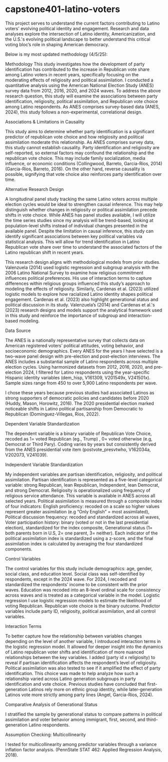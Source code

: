 # capstone401-latino-voters
This project serves to understand the current factors contributing to Latino voters' evolving political identity and engagement. Research and data analyses explore the intersection of Latino identity, Americanization, and the U.S.'s evolving political landscape to better understand this critical voting bloc’s role in shaping American democracy. 

Below is my most updated methodology (4/5/25):

Methodology 
This study investigates how the development of party identification has contributed to the increase in Republican vote share among Latino voters in recent years, specifically focusing on the moderating effects of religiosity and political assimilation. I conducted a quantitative analysis using the American National Election Study (ANES) survey data from 2012, 2016, 2020, and 2024 waves.  To address the above research question, this study will examine the associations between party identification, religiosity, political assimilation, and Republican vote choice among Latino respondents. As ANES comprises survey-based data (ANES, 2024), this study follows a non-experimental, correlational design.

Associations & Limitations in Causality

This study aims to determine whether party identification is a significant predictor of republican vote choice and how religiosity and political assimilation moderate this relationship. As ANES comprises survey data, this study cannot establish causality. Party identification and religiosity are self-reported, so external factors may confound the relationship and the republican vote choice. This may include family socialization, media influence, or economic conditions (Collingwood, Barreto, Garcia-Ríos, 2014) (Garcia-Ríos, Barreto, 2016). On the other hand, reverse causality is possible, signifying that vote choice also reinforces party identification over time. 

Alternative Research Design

A longitudinal panel study tracking the same Latino voters across multiple election cycles would be ideal to strengthen causal inference. This may help distinguish whether changes in religiosity or political assimilation precede shifts in vote choice. While ANES has panel studies available, I will utilize the time series studies since my analysis will be trend-based, looking at population-level shifts instead of individual changes presented in the available panel.
Despite the limitation in causal inference, this study can identify significant associations between key political variables via statistical analysis. This will allow for trend identification in Latino Republican vote share over time to understand the associated factors of the Latino republican shift in recent years.  

This research design aligns with methodological models from prior studies. Valenzuela (2014) used logistic regression and subgroup analysis with the 2006 Latino National Survey to examine how religious commitment influences political preferences. His use of interaction terms to capture differences within religious groups influenced this study’s approach to modeling the effects of religiosity. Similarly, Cardenas et al. (2023) utilized logistic models to explore how racialized Latino identity shapes political engagement. Cardenas et al. (2023) also highlight generational status and political discussion in its study. Valenzuela’s (2014) and Cardenas et al.'s (2023) research designs and models support the analytical framework used in this study and reinforce the importance of subgroup and interaction-based modeling.

Data Source

The ANES is a nationally representative survey that collects data on American registered voters’ political attitudes, voting behavior, and socioeconomic demographics. Every ANES for the years I have selected is a two-wave panel design with pre-election and post-election interviews. The ANES includes a substantial sample of Latino respondents across multiple election cycles. Using harmonized datasets from 2012, 2016, 2020, and pre-election 2024, I filtered for Latino respondents using the year-specific Hispanic identity variables (dem_hisp, V161309, V201549x, V241501x). Sample sizes range from 450 to over 5,900 Latino respondents per wave. 

I chose these years because previous studies had associated Latinos as strong supporters of democratic policies and candidates before 2020 (Huddy, Mason, Horowitz, 2016). The 2020 presidential election marked noticeable shifts in Latino political partisanship from Democratic to Republican (Dominguez-Villegas, Rios, 2022). 

Dependent Variable Standardization

The dependent variable is a binary variable of Republican Vote Choice, recoded as 1= voted Republican (eg., Trump) , 0= voted otherwise (e.g, Democrat or Third Pary). Coding varies by years but consistently derived from the ANES presidential vote item (postvote_presvtwho, V162034a, V202073, V241039). 

Independent Variable Standardization

My independent variables are partisan identification, religiosity, and political assimilation. 
Partisan identification is represented as a five-level categorical variable: strong Republican, lean Republican, Independent, lean Democrat, and strong Democrat. 
Religiosity is operationalized using frequency of religious service attendance. This variable is available in ANES across all selected years.
Political assimilation is measured through a composite index of four indicators: 
English proficiency: recoded on a scale so higher values represent greater assimilation (e.g “Only English” = most assimilated), 
Political discussion frequency: recoded and standardized across all waves,
Voter participation history: binary (voted or not in the last presidential election), standardized for the index composite,
 Generational status (1= both parents born in U.S, 2= one parent, 3= neither). 
Each indicator of the political assimilation index is standardized using a z-score, and the final assimilation index is calculated by averaging the four standardized components.

Control Variables

The control variables for this study include demographics: age, gender, social class, and education level. Social class was self-identified by respondents, except in the 2024 wave. For 2024, I recoded and standardized the respondents’ income to be consistent with the prior waves.  Education was recoded into an 8-level ordinal scale for consistency across waves and is treated as a categorical variable in the model. 
Logistic regression
I use logistic regression models to estimate the likelihood of voting Republican. Republican vote choice is the binary outcome. Predictor variables include party ID, religiosity, political assimilation, and all control variables.  

Interaction Terms

To better capture how the relationship between variables changes depending on the level of another variable, I introduced interaction terms in the logistic regression model. It allowed for deeper insight into the dynamics of Latino republican voter shifts and identification of more nuanced relationships between the key variables. 
I added (party id x religiosity) to reveal if partisan identification affects the respondent’s level of religiosity. Political assimilation was also tested to see if it amplified the effect of party identification. This choice was made to help analyze how such a relationship varied across Latino generation subgroups in party identification and vote choice. Previous studies have concluded that first-generation Latinos rely more on ethnic group identity, while later-generation Latinos vote more strictly among party lines (Angel, Garcia-Ríos, 2024).

Comparative Analysis of Generational Status 

I stratified the sample by generational status to compare patterns in political assimilation and voter behavior among immigrant, first, second, and third-generation Latino respondents. 

Assumption Checking: Multicollinearity

I tested for multicollinearity among predictor variables through a variance inflation factor analysis. (PennState STAT 462: Applied Regression Analysis, 2018). 

